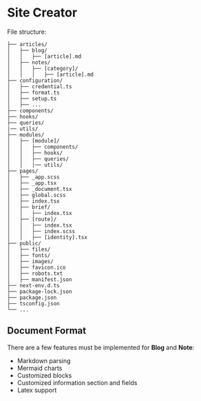 # Site Creator

File structure:

```
├── articles/
│   ├── blog/
│   │   ├── [article].md
│   ├── notes/
│   │   ├── [category]/
│   │   │   ├── [article].md
├── configuration/
│   ├── credential.ts
│   ├── format.ts
│   ├── setup.ts
│   ├── ...
├── components/
├── hooks/
├── queries/
|── utils/
├── modules/
│   ├── [module]/
│   │   ├── components/
│   │   ├── hooks/
│   │   ├── queries/
│   │   |── utils/
├── pages/
│   ├── _app.scss
│   ├── _app.tsx
│   ├── _document.tsx
│   ├── global.scss
│   ├── index.tsx
│   ├── brief/
│   │   ├── index.tsx
│   ├── [route]/
│   │   ├── index.tsx
│   │   ├── index.scss
│   │   ├── [identity].tsx
├── public/
│   ├── files/
│   ├── fonts/
│   ├── images/
│   ├── favicon.ico
│   ├── robots.txt
│   ├── manifest.json
├── next-env.d.ts
├── package-lock.json
├── package.json
├── tsconfig.json
└── ...
```

## Document Format

There are a few features must be implemented for **Blog** and **Note**:

- Markdown parsing
- Mermaid charts
- Customized blocks
- Customized information section and fields
- Latex support

